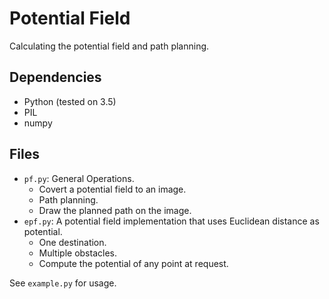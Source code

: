 # Potential Field

Calculating the potential field and path planning.

## Dependencies

* Python (tested on 3.5)
* PIL
* numpy

## Files

* `pf.py`: General Operations.
  * Covert a potential field to an image.
  * Path planning.
  * Draw the planned path on the image.
* `epf.py`: A potential field implementation that uses Euclidean distance as potential.
  * One destination.
  * Multiple obstacles.
  * Compute the potential of any point at request.

See `example.py` for usage.
